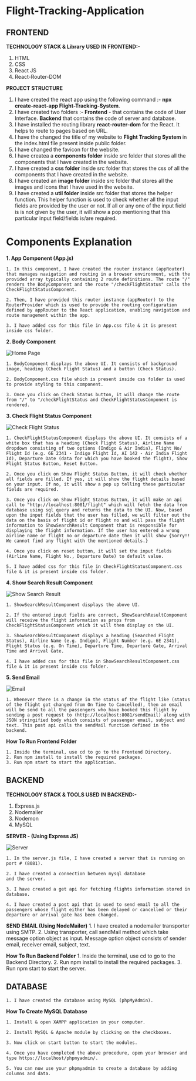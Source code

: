 # Flight-Tracking-Application

## FRONTEND

**TECHNOLOGY STACK & Library USED IN FRONTEND:-**

1. HTML
2. CSS
3. React JS
4. React-Router-DOM

**PROJECT STRUCTURE**

1. I have created the react app using the following command :- **npx create-react-app Flight-Tracking-System**.
2. I have created two folders :- **Frontend** - that contains the code of User Interface. **Backend** that contains the code of server and database.
2. I have installed the routing library **react-router-dom** for the React. It helps to route to pages based on URL.
3. I have the changed the title of my website to **Flight Tracking System** in the index.html file present inside public folder.
4. I have changed the favicon for the website.
5. I have createa a **components folder** inside src folder that stores all the components that I have created in the website.
6. I have created a **css folder** inside src folder that stores the css of all the components that I have created in the website.
7. I have created an **image folder** inside src folder that stores all the images and icons that I have used in the website.
8. I have created a **util folder** inside src folder that stores the helper function. This helper function is used to check whether all the input fields are provided by the user or not. If all or any one of the input field is is not given by the user, it will show a pop mentioning that this particular input field/fields is/are required.

# Components Explanation

**1. App Component (App.js)**

    1. In this component, I have created the router instance (appRouter) that manages navigation and routing in a browser environment, with the provided array typically containing 2 route definitions. The route "/" renders the BodyComponent and the route "/checkFlightStatus" calls the CheckFlightStatusComponent.

    2. Then, I have provided this router instance (appRouter) to the RouterProvider which is used to provide the routing configuration defined by appRouter to the React application, enabling navigation and route management within the app.

    3. I have added css for this file in App.css file & it is present inside css folder.

**2. Body Component**

![Home Page](./Images/homepage.png)

    1. BodyComponent displays the above UI. It consists of background image, heading (Check Flight Status) and a button (Check Status). 

    2. BodyComponent.css file which is present inside css folder is used to provide styling to this component.

    3. Once you click on Check Status button, it will change the route from "/" to "/checkFlightStatus and CheckFlightStatusComponent is rendered.


**3. Check Flight Status Component**

![Check Flight Status](./Images/checkflightstatus.png)


    1. CheckFlightStatusComponent displays the above UI. It consists of a white box that has a heading (Check Flight Status), Airline Name dropdown consisting of two options (Indigo & Air India), Flight No/ Flight Id (e.g. 6E 2341 - Indigo Flight Id, AI 142 - Air India Flight Id), Departure Date (data for which you have booked the flight), Show Flight Status Button, Reset Button.

    2. Once you click on Show Flight Status Button, it will check whether all fields are filled. If yes, it will show the flight details based on your input. If no, it will show a pop up telling these particular fields are required.

    3. Once you click on Show Flight Status Button, it will make an api call to "http://localhost:8081/flight" which will fetch the data from database using sql query and returns the data to the UI. Now, based upon the input fields that the user has filled, we will filter out the data on the basis of flight id or flight no and will pass the flight information to ShowSearchResult Component that is responsible for displaying the flight information. If the user has entered a wrong airline name or flight no or departure date then it will show {Sorry!! We cannot find any flight with the mentioned details.}

    4. Once you click on reset button, it will set the input fields (Airline Name, Flight No., Departure Date) to default value.

    5. I have added css for this file in CheckFlightStatusComponent.css file & it is present inside css folder.



**4. Show Search Result Component**

![Show Search Result](./Images/showsearchresult.png)

    1. ShowSearchResultComponent displays the above UI.

    2. If the entered input fields are correct, ShowSearchResultComponent will receive the flight information as props from CheckFlightStatusComponent which it will then display on the UI.
    
    3. ShowSearchResultComponent displays a heading (Searched Flight Status), Airline Name (e.g. Indigo), Flight Number (e.g. 6E 2341), Flight Status (e.g. On Time), Departure Time, Departure Gate, Arrival Time and Arrival Gate.

    4. I have added css for this file in ShowSearchResultComponent.css file & it is present inside css folder.

**5. Send Email**

![Email](./Images/email.png)

    1. Whenever there is a change in the status of the flight like (status of the flight got changed from On Time to Cancelled), then an email will be send to all the passengers who have booked this flight by sending a post request to (http://localhost:8081/sendEmail) along with JSON stringified body which consists of passenger email, subject and text. This post api calls the sendMail function defined in the backend.

**How To Run Frontend Folder**

    1. Inside the terminal, use cd to go to the Frontend Directory.
    2. Run npm install to install the required packages.
    3. Run npm start to start the application.



## BACKEND

**TECHNOLOGY STACK & TOOLS USED IN BACKEND:-**

1. Express.js
2. Nodemailer
3. Nodemon
4. MySQL


**SERVER - (Using Express JS)**

![Server](./Images/server.png)

    1. In the server.js file, I have created a server that is running on port # (8081). 

    2. I have created a connection between mysql database 
    and the server.
    
    3. I have created a get api for fetching flights information stored in database.
    
    4. I have created a post api that is used to send email to all the passengers whose flight either has been delayed or cancelled or their departure or arrival gate has been changed.


**SEND EMAIL (Using NodeMailer)**
    1. I have created a nodemailer transporter using SMTP.
    2. Using transporter, call sendMail method which take message option object as input. Message option object consists of sender email, receiver email, subject, text.

**How To Run Backend Folder**
    1. Inside the terminal, use cd to go to the Backend Directory.
    2. Run npm install to install the required packages.
    3. Run npm start to start the server.



## DATABASE

    1. I have created the database using MySQL (phpMyAdmin).


**How To Create MySQL Database**

    1. Install & open XAMPP application in your computer.

    2. Install MySQL & Apache module by clicking on the checkboxes. 
    
    3. Now click on start button to start the modules.
    
    4. Once you have completed the above procedure, open your browser and type https://localhost/phpmyadmin/.
    
    5. You can now use your phpmyadmin to create a database by adding columns and data.
